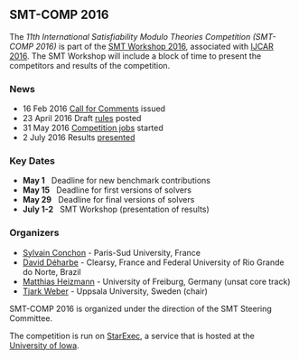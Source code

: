 ## SMT-COMP 2016

The <i>11th International Satisfiability Modulo Theories Competition
(SMT-COMP 2016)</i> is part of
the <a href="http://smt-workshop.cs.uiowa.edu/2016/">SMT Workshop
2016</a>, associated with <a href="http://ijcar-2016.info/">IJCAR
2016</a>.  The SMT Workshop will include a block of time to present
the competitors and results of the competition.

### News
- <span class="date">16 Feb 2016</span> <a href="call-for-comments.txt">Call for Comments</a> issued
- <span class="date">23 April 2016</span> Draft <a href="rules16.pdf">rules</a> posted
- <span class="date">31 May 2016</span> <a href="https://www.starexec.org/starexec/secure/explore/spaces.jsp?id=161208">Competition jobs</a> started
- <span class="date">2 July 2016</span> Results <a href="SMT-COMP-2016.pdf">presented</a>

### Key Dates
- **May 1** &nbsp; Deadline for new benchmark contributions
- **May 15** &nbsp; Deadline for first versions of solvers
- **May 29** &nbsp; Deadline for final versions of solvers
- **July 1-2** &nbsp; SMT Workshop (presentation of results)

### Organizers

- <a href="https://www.lri.fr/~conchon/">Sylvain Conchon</a> - Paris-Sud University, France
- <a href="https://www.sites.google.com/site/deharbe/">David D&eacute;harbe</a> - Clearsy, France and Federal University of Rio Grande do Norte, Brazil
- <a href="https://swt.informatik.uni-freiburg.de/staff/heizmann">Matthias Heizmann</a> - University of Freiburg, Germany (unsat core track) 
- <a href="http://user.it.uu.se/~tjawe125/">Tjark Weber</a> - Uppsala University, Sweden (chair) 

SMT-COMP 2016 is organized under the direction of the SMT Steering
Committee.

The competition is run on [StarExec](https://www.starexec.org),
a service that is hosted at the [University of Iowa](http://www.cs.uiowa.edu/").
